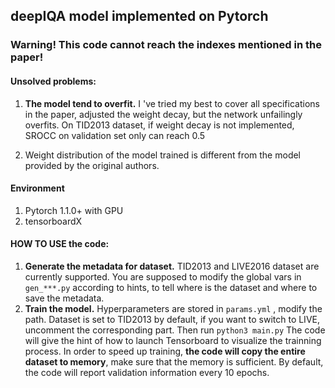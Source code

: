 ## deepIQA model implemented on Pytorch

### **Warning! This code cannot reach the indexes mentioned in the paper!**

#### Unsolved problems:

1. **The model tend to overfit.** I 've tried my best to cover all specifications in the paper, adjusted the weight decay, but the network unfailingly overfits. On TID2013 dataset, if weight decay is not implemented, SROCC on validation set only can reach 0.5

2. Weight distribution of the model trained is different from the model provided by the original authors. 

#### Environment
1. Pytorch 1.1.0+ with GPU
1. tensorboardX

#### HOW TO USE the code:
1. **Generate the metadata for dataset.**
 TID2013 and LIVE2016 dataset are currently supported.
 You are supposed to modify the global vars in `gen_***.py` according to hints, to tell where is the dataset and where to save the metadata.
2. **Train the model.**
 Hyperparameters are stored in `params.yml` , modify the path. Dataset is set to TID2013 by default, if you want to switch to LIVE, uncomment the corresponding part.
 Then run `python3 main.py` The code will give the hint of how to launch Tensorboard to visualize the trainning process. In order to speed up training, **the code will copy the entire dataset to memory**, make sure that the memory is sufficient.
 By default, the code will report validation information every 10 epochs.
